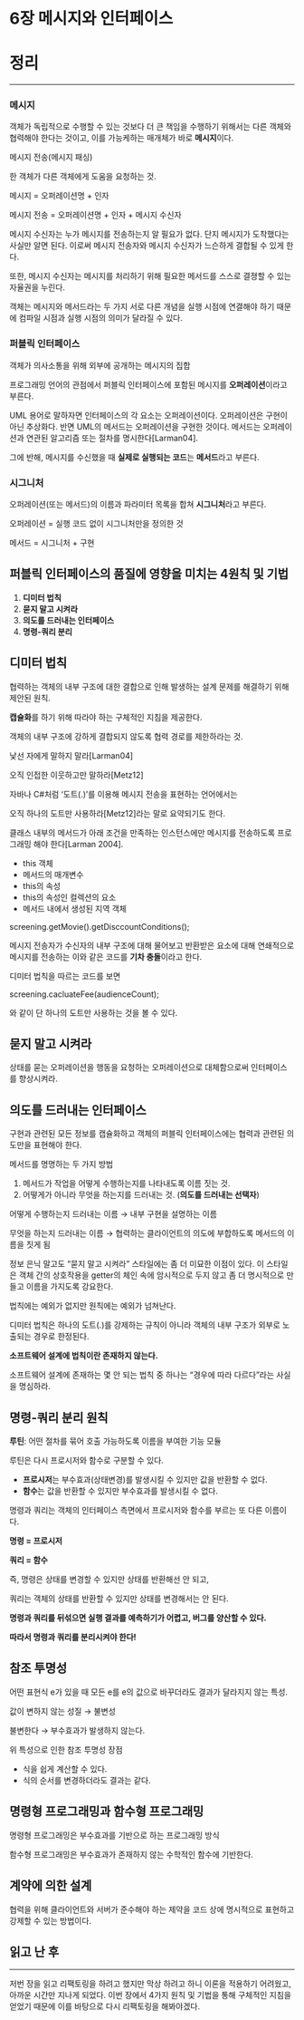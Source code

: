 # 6장 메시지와 인터페이스

# 정리

---

### 메시지

객체가 독립적으로 수행할 수 있는 것보다 더 큰 책임을 수행하기 위해서는 다른 객체와 협력해야 한다는 것이고, 이를 가능케하는 매개체가 바로 **메시지**이다.

메시지 전송(메시지 패싱)

한 객체가 다른 객체에게 도움을 요청하는 것.

메시지 = 오퍼레이션명 + 인자

메시지 전송 = 오퍼레이션명 + 인자 + 메시지 수신자

메시지 수신자는 누가 메시지를 전송하는지 알 필요가 없다. 단지 메시지가 도착했다는 사실만 알면 된다. 이로써 메시지 전송자와 메시지 수신자가 느슨하게 결합될 수 있게 한다.

또한, 메시지 수신자는 메시지를 처리하기 위해 필요한 메서드를 스스로 결졍할 수 있는 자율권을 누린다.

객체는 메시지와 메서드라는 두 가지 서로 다른 개념을 실행 시점에 연결해야 하기 때문에 컴파일 시점과 실행 시점의 의미가 달라질 수 있다.

### 퍼블릭 인터페이스

객체가 의사소통을 위해 외부에 공개하는 메시지의 집합

프로그래밍 언어의 관점에서 퍼블릭 인터페이스에 포함된 메시지를 **오퍼레이션**이라고 부른다.

UML 용어로 말하자면 인터페이스의 각 요소는 오퍼레이션이다. 오퍼레이션은 구현이 아닌 추상화다. 반면 UML의 메서드는 오퍼레이션을 구현한 것이다. 메서드는 오퍼레이션과 연관된 알고리즘 또는 절차를 명시한다[Larman04].

그에 반해, 메시지를 수신했을 때 **실제로 실행되는 코드**는 **메서드**라고 부른다.

### 시그니처

오퍼레이션(또는 메서드)의 이름과 파라미터 목록을 합쳐 **시그니처**라고 부른다.

오퍼레이션 = 실행 코드 없이 시그니처만을 정의한 것

메서드 = 시그니처 + 구현

## 퍼블릭 인터페이스의 품질에 영향을 미치는 4원칙 및 기법

1. **디미터 법칙**
2. **묻지 말고 시켜라**
3. **의도를 드러내는 인터페이스**
4. **명령-쿼리 분리**

## 디미터 법칙

협력하는 객체의 내부 구조에 대한 결합으로 인해 발생하는 설계 문제를 해결하기 위해 제안된 원칙.

**캡슐화**를 하기 위해 따라야 하는 구체적인 지침을 제공한다.

객체의 내부 구조에 강하게 결합되지 않도록 협력 경로를 제한하라는 것.

낯선 자에게 말하지 말라[Larman04]

오직 인접한 이웃하고만 말하라[Metz12]

자바나 C#처럼 ‘도트(.)’를 이용해 메시지 전송을 표현하는 언어에서는

오직 하나의 도트만 사용하라[Metz12]라는 말로 요약되기도 한다.

클래스 내부의 메서드가 아래 조건을 만족하는 인스턴스에만 메시지를 전송하도록 프로그래밍 해야 한다[Larman 2004].

- this 객체
- 메서드의 매개변수
- this의 속성
- this의 속성인 컬렉션의 요소
- 메서드 내에서 생성된 지역 객체

screening.getMovie().getDisccountConditions();

메시지 전송자가 수신자의 내부 구조에 대해 물어보고 반환받은 요소에 대해 연쇄적으로 메시지를 전송하는 이와 같은 코드를 **기차 충돌**이라고 한다.

디미터 법칙을 따르는 코드를 보면

screening.cacluateFee(audienceCount);

와 같이 단 하나의 도트만 사용하는 것을 볼 수 있다.

## 묻지 말고 시켜라

상태를 묻는 오퍼레이션을 행동을 요청하는 오퍼레이션으로 대체함으로써 인터페이스를 향상시켜라.

## 의도를 드러내는 인터페이스

구현과 관련된 모든 정보를 캡슐화하고 객체의 퍼블릭 인터페이스에는 협력과 관련된 의도만을 표현해야 한다.

메서드를 명명하는 두 가지 방법

1. 메서드가 작업을 어떻게 수행하는지를 나타내도록 이름 짓는 것.
2. 어떻게가 아니라 무엇을 하는지를 드러내는 것. (**의도를 드러내는 선택자**)

어떻게 수행하는지 드러내는 이름 → 내부 구현을 설명하는 이름

무엇을 하는지 드러내는 이름 → 협력하는 클라이언트의 의도에 부합하도록 메서드의 이름을 짓게 됨

정보 은닉 말고도 “묻지 말고 시켜라” 스타일에는 좀 더 미묘한 이점이 있다. 이 스타일은 객체 간의 상호작용을 getter의 체인 속에 암시적으로 두지 않고 좀 더 명시적으로 만들고 이름을 가지도록 강요한다.

법칙에는 예외가 없지만 원칙에는 예외가 넘쳐난다.

디미터 법칙은 하나의 도트(.)를 강제하는 규칙이 아니라 객체의 내부 구조가 외부로 노출되는 경우로 한정된다.

**소프트웨어 설계에 법칙이란 존재하지 않는다.**

소프트웨어 설계에 존재하는 몇 안 되는 법칙 중 하나는 “경우에 따라 다르다”라는 사실을 명심하라.

## 명령-쿼리 분리 원칙

**루틴**: 어떤 절차를 묶어 호출 가능하도록 이름을 부여한 기능 모듈

루틴은 다시 프로시저와 함수로 구분할 수 있다.

- **프로시저**는 부수효과(상태변경)를 발생시킬 수 있지만 값을 반환할 수 없다.
- **함수**는 값을 반환할 수 있지만 부수효과를 발생시킬 수 없다.

명령과 쿼리는 객체의 인터페이스 측면에서 프로시저와 함수를 부르는 또 다른 이름이다.

**명령 = 프로시저**

**쿼리 = 함수**

즉, 명령은 상태를 변경할 수 있지만 상태를 반환해선 안 되고,

쿼리는 객체의 상태를 반환할 수 있지만 상태를 변경해서는 안 된다.

**명령과 쿼리를 뒤섞으면 실행 결과를 예측하기가 어렵고, 버그를 양산할 수 있다.**

**따라서 명령과 쿼리를 분리시켜야 한다!**

## 참조 투명성

어떤 표현식 e가 있을 때 모든 e를 e의 값으로 바꾸더라도 결과가 달라지지 않는 특성.

값이 변하지 않는 성질 → 불변성

불변한다 → 부수효과가 발생하지 않는다.

위 특성으로 인한 참조 투명성 장점

- 식을 쉽게 계산할 수 있다.
- 식의 순서를 변경하더라도 결과는 같다.

## 명령형 프로그래밍과 함수형 프로그래밍

명령형 프로그래밍은 부수효과를 기반으로 하는 프로그래밍 방식

함수형 프로그래밍은 부수효과가 존재하지 않는 수학적인 함수에 기반한다.

## 계약에 의한 설계

협력을 위해 클라이언트와 서버가 준수해야 하는 제약을 코드 상에 명시적으로 표현하고 강제할 수 있는 방법이다.

## 읽고 난 후

---

저번 장을 읽고 리팩토링을 하려고 했지만 막상 하려고 하니 이론을 적용하기 어려웠고, 아까운 시간만 지나게 되었다. 이번 장에서 4가지 원칙 및 기법을 통해 구체적인 지침을 얻었기 때문에 이를 바탕으로 다시 리팩토링을 해봐야겠다.
